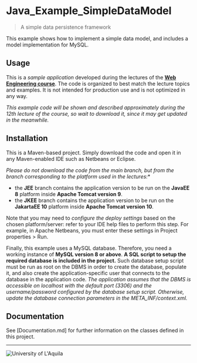 # Java_Example_SimpleDataModel
> A simple data persistence framework

This example shows how to implement a simple data model, and includes a model implementation for MySQL. 

## Usage

This is a *sample application* developed during the lectures of the 
 [**Web Engineering course**](https://webengineering-univaq.github.io). The code is organized to best match the lecture topics and examples. 
It is not intended for production use and is not optimized in any way. 

*This example code will be shown and described approximately during the 12th 
lecture of the course, so wait to download it, since it may get updated in 
the meanwhile.*

## Installation

This is a Maven-based project. Simply download the code and open it in any Maven-enabled IDE such as Netbeans or Eclipse. 

*Please do not download the code from the main branch, but from the branch corresponding to the platform used in the lectures:**
- the **JEE** branch contains the application version to be run on the **JavaEE 8** platform inside **Apache Tomcat version 9**. 
- the **JKEE** branch contains the application version to be run on the **JakartaEE 10** platform inside **Apache Tomcat version 10**. 

Note that you may need to *configure the deploy settings* based on the chosen platform/server: refer to your IDE help files to perform this step. For example, in Apache Netbeans, you must enter these settings in Project properties > Run.

Finally, this example uses a MySQL database. Therefore, you need a working instance of **MySQL version 8 or above**. 
**A SQL script to setup the required database is included in the project.**
Such database setup script must be run as root on the DBMS in order to create the database, populate it, and also create the application-specific 
user that connects to the database in the application code.
*The application assumes that the DBMS is accessible on localhost with the default port (3306) and the username/password configured by the
database setup script. Otherwise, update the database connection parameters in the META_INF/context.xml.*

## Documentation

See [Documentation.md] for further information on the classes defined in this project.

---

![University of L'Aquila](https://www.disim.univaq.it/skins/aqua/img/logo2021-2.png)

 
